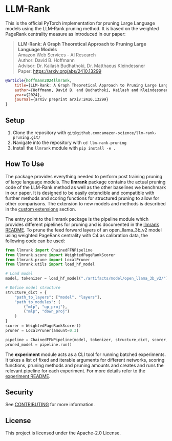 
# LLM-Rank

This is the official PyTorch implementation for pruning Large Language models using the LLM-Rank pruning method. It is based on the weighted PageRank centrality measure as introduced in our paper:

> **LLM-Rank: A Graph Theoretical Approach to Pruning Large Language Models** \
> Amazon Web Services - AI Research \
> Author: David B. Hoffmann \
> Advisor: Dr. Kailash Budhathoki, Dr. Matthaeus Kleindessner \
> Paper: https://arxiv.org/abs/2410.13299

```bibtex
@article{hoffmann2024llmrank,
    title={LLM-Rank: A Graph Theoretical Approach to Pruning Large Language Models},
    author={Hoffmann, David B. and Budhathoki, Kailash and Kleindessner, Matthaeus},
    year={2024},
    journal={arXiv preprint arXiv:2410.13299}
}
```

## Setup

1. Clone the repository with `git@github.com:amazon-science/llm-rank-pruning.git/`
2. Navigate into the repository with `cd llm-rank-pruning`
3. Install the `llmrank` module with `pip install -e .`

## How To Use

The package provides everything needed to perform post training pruning of large language models. The **llmrank** package contains the actual pruning code of the LLM-Rank method as well as the other baselines we benchmark in our paper. It is designed to be easily extendible and compatible with further methods and scoring functions for structured pruning to allow for other comparisons. The extension to new models and methods is described in the [custom extensions](llmrank/README.md#include-other-pruning-methods) section.

The entry point to the llmrank package is the pipeline module which provides different pipelines for pruning and is documented in the [llmrank README](llmrank/README.md#how-to-use). To prune the feed forward layers of an open_llama_3b_v2 model using weighted PageRank centrality with C4 as calibration data, the following code can be used: 

```python
from llmrank import ChainedFFNPipeline
from llmrank.score import WeightedPageRankScorer
from llmrank.prune import LocalPruner
from llmrank.utils import load_hf_model

# Load model
model, tokenizer = load_hf_model("./artifacts/model/open_llama_3b_v2/") 

# Define model structure
structure_dict = {
    "path_to_layers": ["model", "layers"],
    "path_to_modules": ( 
        ("mlp", "up_proj"),
        ("mlp", "down_proj")
    )
}
scorer = WeightedPageRankScorer()
pruner = LocalPruner(amount=0.3)

pipeline = ChainedFFNPipeline(model, tokenizer, structure_dict, scorer, pruner, "cuda")
pruned_model = pipeline.run()
```
The **experiment** module acts as a CLI tool for running batched experiments. It takes a list of fixed and iterable arguments for different networks, scoring functions, pruning methods and pruning amounts and creates and runs the relevant pipeline for each experiment. For more details refer to the [experiment README](experiments/README.md). 

## Security

See [CONTRIBUTING](CONTRIBUTING.md#security-issue-notifications) for more information.

## License

This project is licensed under the Apache-2.0 License.
